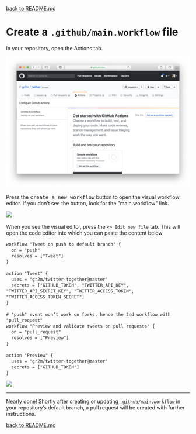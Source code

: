 [back to README.md](../README.md/#setup)

# Create a `.github/main.workflow` file

In your repository, open the Actions tab.

![](workflow-01-actions-tab.png)

Press the <kbd>create a new workflow</kbd> button to open the visual workflow editor. If you don’t see the button, look for the "main.workflow" link.

![](workflow-02-visual-editor.png)

When you see the visual editor, press the `<> Edit new file` tab. This will open the code editor into which you can paste the content below

```workflow
workflow "Tweet on push to default branch" {
  on = "push"
  resolves = ["Tweet"]
}

action "Tweet" {
  uses = "gr2m/twitter-together@master"
  secrets = ["GITHUB_TOKEN", "TWITTER_API_KEY", "TWITTER_API_SECRET_KEY", "TWITTER_ACCESS_TOKEN",  "TWITTER_ACCESS_TOKEN_SECRET"]
}

# "push" event won’t work on forks, hence the 2nd workflow with "pull_request"
workflow "Preview and validate tweets on pull requests" {
  on = "pull_request"
  resolves = ["Preview"]
}

action "Preview" {
  uses = "gr2m/twitter-together@master"
  secrets = ["GITHUB_TOKEN"]
}
```

![](workflow-03-code-editor.png)

---

Nearly done! Shortly after creating or updating `.github/main.workflow` in your repository’s default branch, a pull request will be created with further instructions.

[back to README.md](../README.md/#setup)
